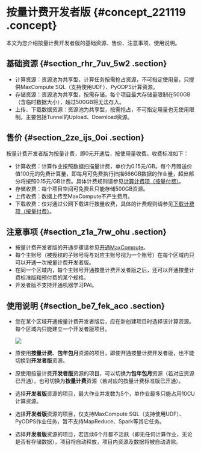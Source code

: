 # 按量计费开发者版 {#concept_221119 .concept}

本文为您介绍按量计费开发者版的基础资源、售价、注意事项、使用说明。

## 基础资源 {#section_rhr_7uv_5w2 .section}

-   计算资源：资源池为共享型，计算任务按需抢占资源，不可指定使用量，只提供MaxCompute SQL（支持使用UDF）、PyODPS计算资源。
-   存储资源：资源池为共享型，按需存储。每个项目最大存储量限制在500GB（含临时数据大小），超过500GB将无法存入。
-   上传、下载数据资源：资源池为共享型，按需抢占，不可指定用量也无使用限制。主要包括Tunnel的Upload、Download资源。

## 售价 {#section_2ze_ijs_0oi .section}

按量计费开发者版为按量计费，即0元开通后，按使用量收费。收费标准如下：

-   计算收费：计算作业按照数据扫描量计费，单价为0.15元/GB。每个月赠送价值100元的免费计算量，即每月可免费执行扫描666GB数据的作业量，超出部分将按照0.15元/GB计费。具体计费规则请参见[计算计费项（按量付费）](../../../../cn.zh-CN/产品定价/计算计费项（按量计费）.md#)。
-   存储收费：每个项目空间可免费且只能存储500GB资源。
-   上传收费：数据上传至MaxCompute不产生费用。
-   下载收费：仅对通过公网下载进行按量收费，具体的计费规则请参见[下载计费项（按量付费）](../../../../cn.zh-CN/产品定价/下载计费项（按量计费）.md#)。

## 注意事项 {#section_z1a_7rw_ohu .section}

-   按量计费开发者版的开通步骤请参见[开通MaxCompute](../../../../cn.zh-CN/准备工作/开通MaxCompute.md#)。
-   每个主账号（被授权的子账号将与对应主账号视为一个账号）在每个区域内只可以开通一次按量计费开发者版。
-   在同一个区域内，每个主账号开通按量计费开发者版之后，还可以开通按量计费标准版和预付费的某个规格。
-   开发者版不支持开通机器学习PAI。

## 使用说明 {#section_be7_fek_aco .section}

-   您在某个区域开通按量计费开发者版后，应在新创建项目时选择该计算资源。每个区域内只能建立一个开发者版项目。

    ![](http://static-aliyun-doc.oss-cn-hangzhou.aliyuncs.com/assets/img/188521/156756764845750_zh-CN.png)

-   原使用**按量计费**、**包年包月**资源的项目，即使开通按量计费开发者版，也不能切换到**开发者版**资源。
-   原使用按量计费**开发者版**资源的项目，可以切换为**包年包月**资源（若对应资源已开通），也可切换为**按量计费**资源（若对应的按量计费标准版已开通）。
-   选择**开发者版**资源的项目，最大作业并发数为5个，单作业最多只能占用10CU计算资源。
-   选择**开发者版**资源的项目，仅支持MaxCompute SQL（支持使用UDF）、PyODPS作业任务，暂不支持MapReduce、Spark等其它任务。
-   选择**开发者版**资源的项目，若连续6个月都不活跃（即无任何计算作业，无论是否有存储数据），项目将自动释放，项目内资源及数据将被自动清除。

